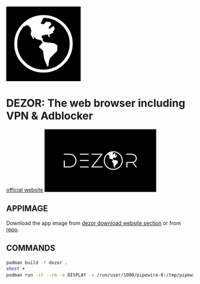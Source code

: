 ![dezor icon 1](imgs/dezor_icon_1.png)
# DEZOR: The web browser including VPN & Adblocker 
[official website](https://www.dezor.net/)
![dezor icon 2](imgs/dezor_icon_2.png)

## APPIMAGE
Download the app image from [dezor download website section](https://www.dezor.net/#download) or from [repo](https://drive.google.com/file/d/1IqNPAut9uuo9uL9i-SFMjopgGwtwi2ST/view?usp=drive_link).
<!--
``` bash
 ./Dezor-v1.2.9-x86_64.AppImage  --appimage-extract
```
-->

## COMMANDS

``` bash
podman build -t dezor .
xhost +
podman run -it --rm -e DISPLAY -v /run/user/1000/pipewire-0:/tmp/pipewire-0 -e XDG_RUNTIME_DIR=/tmp --net=host --ipc=host --pid=host --name dezor dezor:latest
```
